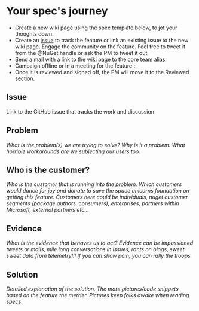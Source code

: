 
# Your spec's journey
* Create a new wiki page using the spec template below, to jot your thoughts down.
* Create an [issue](https://github.com/NuGet/Home/issues) to track the feature or link an existing issue to the new wiki page. Engage the community on the feature. Feel free to tweet it from the @NuGet handle or ask the PM to tweet it out.
* Send a mail with a link to the wiki page to the core team alias.
* Campaign offline or in a meeting for the feature :.
* Once it is reviewed and signed off, the PM will move it to the Reviewed section.

## Issue
Link to the GitHub issue that tracks the work and discussion

## Problem
_What is the problem(s) we are trying to solve? Why is it a problem. What horrible workarounds are we subjecting our users too._

## Who is the customer?
_Who is the customer that is running into the problem. Which customers would dance for joy and donate to save the space unicorns foundation on getting this feature. Customers here could be individuals, nuget customer segments (package authors, consumers), enterprises, partners within Microsoft, external partners etc..._

## Evidence
_What is the evidence that behaves us to act?_
_Evidence can be impassioned tweets or mails, mile long conversations in issues, rants on blogs, sweet sweet data from telemetry!!! If you can show pain, you can rally the troops._

## Solution
_Detailed explanation of the solution. The more pictures/code snippets based on the feature the merrier. Pictures keep folks awake when reading specs._